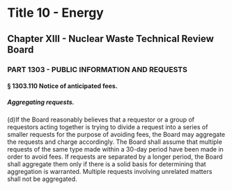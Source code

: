 
# Title 10 - Energy
## Chapter XIII - Nuclear Waste Technical Review Board
### PART 1303 - PUBLIC INFORMATION AND REQUESTS
#### § 1303.110 Notice of anticipated fees.
##### Aggregating requests.

(d)If the Board reasonably believes that a requestor or a group of requestors acting together is trying to divide a request into a series of smaller requests for the purpose of avoiding fees, the Board may aggregate the requests and charge accordingly. The Board shall assume that multiple requests of the same type made within a 30-day period have been made in order to avoid fees. If requests are separated by a longer period, the Board shall aggregate them only if there is a solid basis for determining that aggregation is warranted. Multiple requests involving unrelated matters shall not be aggregated.
